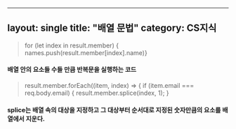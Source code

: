  ---
layout: single
title:  "배열 문법"
category: CS지식
---

>  for (let index in result.member) { names.push(result.member[index].name)}
####  배열 안의 요소들 수들 만큼 반복문을 실행하는 코드

>result.member.forEach((item, index) => {
>        if (item.email === req.body.email) {
>         result.member.splice(index, 1);
>        }

#### splice는 배열 속의 대상을 지정하고 그 대상부터 순서대로 지정된 숫자만큼의 요소를 배열에서 지운다.
